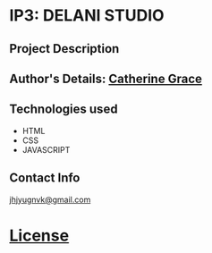 # IP3: DELANI STUDIO
## Project Description

## Author's Details: [Catherine Grace](https://github.com/categrace/IP3.git)
## Technologies used
* HTML
* CSS
* JAVASCRIPT
## Contact Info
jhjyugnvk@gmail.com
# [License](/home/catherine/Desktop/Ip3/IP3/LICENSE)
